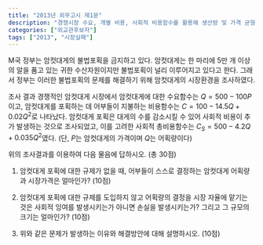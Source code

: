 ```yaml
---
title: "2013년 외무고시 제1문"
description: "경쟁시장 수요, 개별 비용, 사회적 비용함수를 활용해 생산량 및 가격 균형과 외부비용을 분석하는 문제"
categories: ["외교관후보자"]
tags: ["2013", "시장실패"]
---
```


M국 정부는 암컷대게의 불법포획을 금지하고 있다. 암컷대게는 한 마리에 5만 개 이상의 알을 품고 있는 귀한 수산자원이지만 불법포획이 널리 이루어지고 있다고 한다. 그래서 정부는 이러한 불법포획의 문제를 해결하기 위해 암컷대게의 시장환경을 조사하였다.

조사 결과 경쟁적인 암컷대게 시장에서 암컷대게에 대한 수요함수는 $Q = 500 - 100P$이고, 암컷대게를 포획하는 데 어부들이 지불하는 비용함수는 $C = 100 - 14.5Q + 0.02Q^2$로 나타났다. 암컷대게 포획은 대게의 수를 감소시킬 수 있어 사회적 비용이 추가 발생하는 것으로 조사되었고, 이를 고려한 사회적 총비용함수는 $C_S = 500 - 4.2Q + 0.035Q^2$였다. (단, $P$는 암컷대게의 가격이며 $Q$는 어획량이다)

위의 조사결과를 이용하여 다음 물음에 답하시오. (총 30점)

1) 암컷대게 포획에 대한 규제가 없을 때, 어부들이 스스로 결정하는 암컷대게 어획량과 시장가격은 얼마인가? (10점)

2) 암컷대게 포획에 대한 규제를 도입하지 않고 어획량의 결정을 시장 자율에 맡기는 것은 사회적 잉여를 발생시키는가 아니면 손실을 발생시키는가? 그리고 그 규모의 크기는 얼마인가? (10점)

3) 위와 같은 문제가 발생하는 이유와 해결방안에 대해 설명하시오. (10점)
